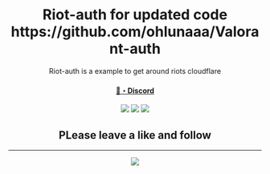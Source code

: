 <h1 align="center">
  Riot-auth for updated code https://github.com/ohlunaaa/Valorant-auth
</h1>

<p align="center">
  Riot-auth is a example to get around riots cloudflare
</p>

<h4 align="center">
  <a href="https://discord.gg/KvJP5VKd">🌌・Discord</a>
</h4>

<p align="center">
  <img src="https://img.shields.io/github/followers/Prodzify?style=socia"> </a>
  <img src="https://img.shields.io/github/stars/Prodzify/Riot-auth?style=social"> </a>
  <img src="https://img.shields.io/github/watchers/Prodzify/Riot-auth?style=social"> </a>
</p>
<h2 align="center">
  PLease  leave a like and follow
</h2>

---
<p align="center"> 
  <kbd>
<img src="https://user-images.githubusercontent.com/90693180/194611506-7ec6edba-7707-47e4-8e8d-88cc72e0cd64.png"></img>
  </kbd>
</p>


